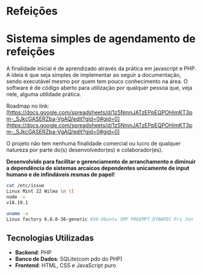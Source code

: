 # Refeições

# Sistema simples de agendamento de refeições

A finalidade inicial é de aprendizado através da prática em javascript e PHP.
A ideia é que seja simples de implementar ao seguir a documentação, sendo executável mesmo por quem tem pouco conhecimento na área.
O software é de código aberto para utilização por qualquer pessoa que, veja nele, alguma utilidade prática.

Roadmap no link:
[https://docs.google.com/spreadsheets/d/1z5NmnJATzEPpEQPOHimKT3pm-_SJkcGASERZba-VgAQ/edit?gid=0#gid=0](https://docs.google.com/spreadsheets/d/1z5NmnJATzEPpEQPOHimKT3pm-_SJkcGASERZba-VgAQ/edit?gid=0#gid=0)

O projeto não tem nenhuma finalidade comercial ou lucro de qualquer natureza por parte do(s) desenvolvedor(es) e colaborador(es).

**Desenvolvido para facilitar o gerenciamento de arranchamento e diminuir a dependência de sistemas arcaicos dependentes unicamente de input humano e de infindáveis resmas de papel!**


```sh
cat /etc/issue
Linux Mint 22 Wilma \n \l
node -v
v18.19.1
```

```sh
uname -a
Linux factory 6.8.0-38-generic #38-Ubuntu SMP PREEMPT_DYNAMIC Fri Jun  7 15:25:01 UTC 2024 x86_64 x86_64 x86_64 GNU/Linux
```

##  Tecnologias Utilizadas
- **Backend**: PHP 
- **Banco de Dados**: SQLite(com pdo do PHP)
- **Frontend**: HTML, CSS e JavaScript puro
